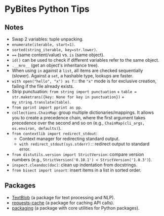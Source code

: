 # PyBites Python Tips

## Notes

- Swap 2 variables: tuple unpacking.
- `enumerate(iterable, start=1)`.
- `sorted(string_iterable, key=str.lower)`.
- `==` (same content/value) vs. `is` (same object).
- `id()` can be used to check if different variables refer to the same object.
- `.__mro__` (get an object's inheritance tree).
- When using `in` against a `list`, all items are checked sequentially (slower). Against a `set`, a hashable type, lookups are faster.
- `with open("hello", "x") as f:`: the `"x"` mode is for exclusive creation, failing if the file already exists.
- Strip punctuation: `from string import punctuation` + `table = str.maketrans({key: None for key in punctuation})` + `my_string.translate(table)`.
- `from pprint import pprint as pp`.
- `collections.ChainMap`: group multiple dictionaries/mappings. It allows you to create a precedence chain, where the first argument takes precedence over the second and so on (e.g., `ChainMap(cli_args, os.environ, defaults)`).
- `from contextlib import redirect_stdout`:
  - Context manager for redirecting standard output.
  - `with redirect_stdout(sys.stderr):`: redirect output to standard error.
- `from distutils.version import StrictVersion`: compare version numbers (e.g., `StrictVersion('0.10.1') < StrictVersion('1.0.3')`).
- `inspect.cleandoc(doc)`: clean up indentation from docstrings.
- `from bisect import insort`: insert items in a list in sorted order.

## Packages

- [TextBlob](https://textblob.readthedocs.io/en/dev/) (a package for text processing and NLP).
- [requests-cache](https://requests-cache.readthedocs.io/en/latest/index.html) (a package for caching API calls).
- [packaging](https://packaging.pypa.io/en/latest/) (a package with core utilities for Python packages).
